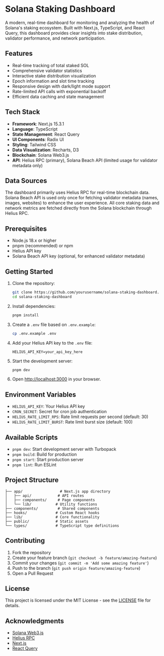 # Solana Staking Dashboard

A modern, real-time dashboard for monitoring and analyzing the health of Solana's staking ecosystem. Built with Next.js, TypeScript, and React Query, this dashboard provides clear insights into stake distribution, validator performance, and network participation.

## Features

- Real-time tracking of total staked SOL
- Comprehensive validator statistics
- Interactive stake distribution visualization
- Epoch information and slot time tracking
- Responsive design with dark/light mode support
- Rate-limited API calls with exponential backoff
- Efficient data caching and state management

## Tech Stack

- **Framework**: Next.js 15.3.1
- **Language**: TypeScript
- **State Management**: React Query
- **UI Components**: Radix UI
- **Styling**: Tailwind CSS
- **Data Visualization**: Recharts, D3
- **Blockchain**: Solana Web3.js
- **API**: Helius RPC (primary), Solana Beach API (limited usage for validator metadata only)

## Data Sources

The dashboard primarily uses Helius RPC for real-time blockchain data. Solana Beach API is used only once for fetching validator metadata (names, images, websites) to enhance the user experience. All core staking data and network metrics are fetched directly from the Solana blockchain through Helius RPC.

## Prerequisites

- Node.js 18.x or higher
- pnpm (recommended) or npm
- Helius API key
- Solana Beach API key (optional, for enhanced validator metadata)

## Getting Started

1. Clone the repository:
   ```bash
   git clone https://github.com/yourusername/solana-staking-dashboard.git
   cd solana-staking-dashboard
   ```

2. Install dependencies:
   ```bash
   pnpm install
   ```

3. Create a `.env` file based on `.env.example`:
   ```bash
   cp .env.example .env
   ```

4. Add your Helius API key to the `.env` file:
   ```
   HELIUS_API_KEY=your_api_key_here
   ```

5. Start the development server:
   ```bash
   pnpm dev
   ```

6. Open [http://localhost:3000](http://localhost:3000) in your browser.

## Environment Variables

- `HELIUS_API_KEY`: Your Helius API key
- `CRON_SECRET`: Secret for cron job authentication
- `HELIUS_RATE_LIMIT_RPS`: Rate limit requests per second (default: 30)
- `HELIUS_RATE_LIMIT_BURST`: Rate limit burst size (default: 100)

## Available Scripts

- `pnpm dev`: Start development server with Turbopack
- `pnpm build`: Build for production
- `pnpm start`: Start production server
- `pnpm lint`: Run ESLint

## Project Structure

```
├── app/                 # Next.js app directory
│   ├── api/            # API routes
│   ├── components/     # Page components
│   └── lib/           # Utility functions
├── components/         # Shared components
├── hooks/             # Custom React hooks
├── lib/               # Core functionality
├── public/            # Static assets
└── types/             # TypeScript type definitions
```

## Contributing

1. Fork the repository
2. Create your feature branch (`git checkout -b feature/amazing-feature`)
3. Commit your changes (`git commit -m 'Add some amazing feature'`)
4. Push to the branch (`git push origin feature/amazing-feature`)
5. Open a Pull Request

## License

This project is licensed under the MIT License - see the [LICENSE](LICENSE) file for details.

## Acknowledgments

- [Solana Web3.js](https://solana-labs.github.io/solana-web3.js/)
- [Helius RPC](https://docs.helius.xyz/)
- [Next.js](https://nextjs.org/)
- [React Query](https://tanstack.com/query/latest)
